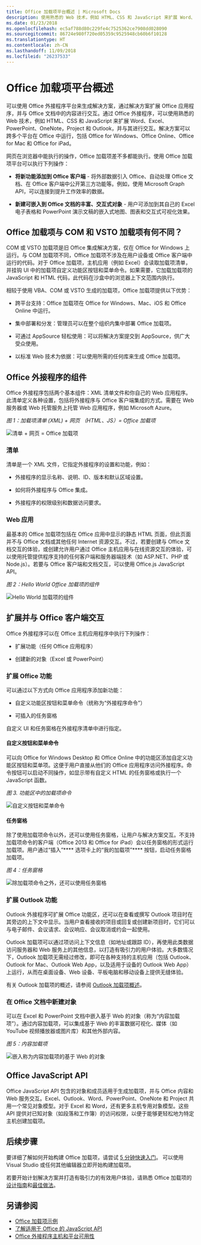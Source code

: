 ```yaml
---
title: Office 加载项平台概述 | Microsoft Docs
description: 使用熟悉的 Web 技术，例如 HTML、CSS 和 JavaScript 来扩展 Word、Excel、PowerPoint、OneNote、Project 和 Outlook，并与其进行交互。
ms.date: 01/23/2018
ms.openlocfilehash: ec5af788d80c229fe4c7525362ce7908dd028090
ms.sourcegitcommit: 86724e980f720ed05359c9525948cb60b6f10128
ms.translationtype: HT
ms.contentlocale: zh-CN
ms.lasthandoff: 11/09/2018
ms.locfileid: "26237533"
---
```

# <a name="office-add-ins-platform-overview"></a>Office 加载项平台概述

可以使用 Office 外接程序平台来生成解决方案，通过解决方案扩展 Office 应用程序，并与 Office 文档中的内容进行交互。通过 Office 外接程序，可以使用熟悉的 Web 技术，例如 HTML、CSS 和 JavaScript 来扩展 Word、Excel、PowerPoint、OneNote，Project 和 Outlook，并与其进行交互。解决方案可以跨多个平台在 Office 中运行，包括 Office for Windows、Office Online、Office for Mac 和 Office for iPad。

网页在浏览器中能执行的操作，Office 加载项差不多都能执行。使用 Office 加载项平台可以执行下列操作：

-  **将新功能添加到 Office 客户端** - 将外部数据引入 Office、自动处理 Office 文档、在 Office 客户端中公开第三方功能等。例如，使用 Microsoft Graph API，可以连接到提升工作效率的数据。 
    
-  **新建可嵌入到 Office 文档的丰富、交互式对象** - 用户可添加到其自己的 Excel 电子表格和 PowerPoint 演示文稿的嵌入式地图、图表和交互式可视化效果。 
    
## <a name="how-are-office-add-ins-different-than-com-and-vsto-add-ins"></a>Office 加载项与 COM 和 VSTO 加载项有何不同？ 

COM 或 VSTO 加载项是旧 Office 集成解决方案，仅在 Office for Windows 上运行。与 COM 加载项不同，Office 加载项不涉及在用户设备或 Office 客户端中运行的代码。对于 Office 加载项，主机应用（例如 Excel）会读取加载项清单，并挂钩 UI 中的加载项自定义功能区按钮和菜单命令。如果需要，它加载加载项的 JavaScript 和 HTML 代码，此代码在沙盒中的浏览器上下文范围内执行。 

相较于使用 VBA、COM 或 VSTO 生成的加载项，Office 加载项提供以下优势： 

- 跨平台支持：Office 加载项在 Office for Windows、Mac、iOS 和 Office Online 中运行。 

- 集中部署和分发：管理员可以在整个组织内集中部署 Office 加载项。 

- 可通过 AppSource 轻松使用：可以将解决方案提交到 AppSource，供广大受众使用。 

- 以标准 Web 技术为依据：可以使用所需的任何库来生成 Office 加载项。 

## <a name="components-of-an-office-add-in"></a>Office 外接程序的组件 

Office 外接程序包括两个基本组件：XML 清单文件和你自己的 Web 应用程序。此清单定义各种设置，包括将外接程序与 Office 客户端集成的方式。需要在 Web 服务器或 Web 托管服务上托管 Web 应用程序，例如 Microsoft Azure。

*图 1：加载项清单 (XML) + 网页 （HTML、JS）= Office 加载项*

![清单 + 网页 = Office 加载项](../images/about-addins-manifestwebpage.png)

### <a name="manifest"></a>清单 

清单是一个 XML 文件，它指定外接程序的设置和功能，例如： 

- 外接程序的显示名称、说明、ID、版本和默认区域设置。 

- 如何将外接程序与 Office 集成。  

- 外接程序的权限级别和数据访问要求。 

### <a name="web-app"></a>Web 应用 

最基本的 Office 加载项包括在 Office 应用中显示的静态 HTML 页面，但此页面并不与 Office 文档或其他任何 Internet 资源交互。不过，若要创建与 Office 文档交互的体验，或创建允许用户通过 Office 主机应用与在线资源交互的体验，可以使用托管提供程序支持的任何客户端和服务器端技术（如 ASP.NET、PHP 或 Node.js）。若要与 Office 客户端和文档交互，可以使用 Office.js JavaScript API。 

*图 2：Hello World Office 加载项的组件*

![Hello World 加载项的组件](../images/about-addins-componentshelloworldoffice.png)

## <a name="extending-and-interacting-with-office-clients"></a>扩展并与 Office 客户端交互 

Office 外接程序可以在 Office 主机应用程序中执行下列操作： 

-  扩展功能（任何 Office 应用程序） 

-  创建新的对象（Excel 或 PowerPoint） 
 
### <a name="extend-office-functionality"></a>扩展 Office 功能 

可以通过以下方式向 Office 应用程序添加新功能：  

-  自定义功能区按钮和菜单命令（统称为“外接程序命令”） 

-  可插入的任务窗格 

自定义 UI 和任务窗格在外接程序清单中进行指定。  

#### <a name="custom-buttons-and-menu-commands"></a>自定义按钮和菜单命令  

可以向 Office for Windows Desktop 和 Office Online 中的功能区添加自定义功能区按钮和菜单项。这便于用户直接从他们的 Office 应用程序访问外接程序。命令按钮可以启动不同操作，如显示带有自定义 HTML 的任务窗格或执行一个 JavaScript 函数。  

*图 3. 功能区中的加载项命令*

![自定义按钮和菜单命令](../images/about-addins-addincommands.png)

#### <a name="task-panes"></a>任务窗格  

除了使用加载项命令以外，还可以使用任务窗格，让用户与解决方案交互。不支持加载项命令的客户端（Office 2013 和 Office for iPad）会以任务窗格的形式运行加载项。用户通过“插入”**** 选项卡上的“我的加载项”**** 按钮，启动任务窗格加载项。 

*图 4：任务窗格*

![除加载项命令之外，还可以使用任务窗格](../images/about-addins-taskpane.png)

### <a name="extend-outlook-functionality"></a>扩展 Outlook 功能 

Outlook 外接程序可扩展 Office 功能区，还可以在查看或撰写 Outlook 项目时在其旁边的上下文中显示。当用户查看接收的项目或回复或创建新项目时，它们可以与电子邮件、会议请求、会议响应、会议取消或约会一起使用。 

Outlook 加载项可以通过项访问上下文信息（如地址或跟踪 ID），再使用此类数据访问服务器和 Web 服务上的其他信息，以打造有吸引力的用户体验。大多数情况下，Outlook 加载项无需经过修改，即可在各种支持的主机应用（包括 Outlook、Outlook for Mac、Outlook Web App，以及适用于设备的 Outlook Web App）上运行，从而在桌面设备、Web 设备、平板电脑和移动设备上提供无缝体验。 

有关 Outlook 加载项的概述，请参阅 [Outlook 加载项概述](https://docs.microsoft.com/outlook/add-ins/)。 

### <a name="create-new-objects-in-office-documents"></a>在 Office 文档中新建对象 

可以在 Excel 和 PowerPoint 文档中嵌入基于 Web 的对象（称为“内容加载项”）。通过内容加载项，可以集成基于 Web 的丰富数据可视化、媒体（如 YouTube 视频播放器或图片库）和其他外部内容。

*图 5：内容加载项*

![嵌入称为内容加载项的基于 Web 的对象](../images/about-addins-contentaddin.png)

## <a name="office-javascript-apis"></a>Office JavaScript API 

Office JavaScript API 包含的对象和成员适用于生成加载项，并与 Office 内容和 Web 服务交互。Excel、Outlook、Word、PowerPoint、OneNote 和 Project 共用一个常见对象模型。对于 Excel 和 Word，还有更多主机专用对象模型。这些 API 提供对已知对象（如段落和工作簿）的访问权限，以便于能够更轻松地为特定主机创建加载项。  

## <a name="next-steps"></a>后续步骤 

要详细了解如何开始构建 Office 加载项，请尝试 [5 分钟快速入门](https://docs.microsoft.com/office/dev/add-ins/)。 可以使用 Visual Studio 或任何其他编辑器立即开始构建加载项。 

若要开始计划解决方案并打造有吸引力的有效用户体验，请熟悉 Office 加载项的[设计指南](../design/add-in-design.md)和[最佳做法](../concepts/add-in-development-best-practices.md)。    
   
## <a name="see-also"></a>另请参阅

- [Office 加载项示例](https://developer.microsoft.com/office/gallery/?filterBy=Samples)
- [了解适用于 Office 的 JavaScript API](../develop/understanding-the-javascript-api-for-office.md)
- [Office 外接程序主机和平台可用性](../overview/office-add-in-availability.md)


    

